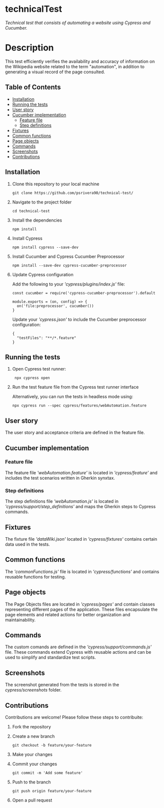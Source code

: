 # technicalTest
_Technical test that consists of automating a website using Cypress and Cucumber._

# Description

This test efficiently verifies the availability and accuracy of information on the Wikipedia website related to the term "automation", in addition to generating a visual record of the page consulted.

## Table of Contents

- [Installation](#installation)
- [Running the tests](#running-the-tests)
- [User story](#user-story)
- [Cucumber implementation](#cucumber-implementation)
  - [Feature file](#feature-file)
  - [Step definitions](#step-definitions)
- [Fixtures](#fixtures)
- [Common functions](#common-functions)
- [Page objects](#page-objects)
- [Commands](#commands)
- [Screenshots](#screenshots)
- [Contributions](#contributions)

## Installation

1. Clone this repository to your local machine
   
       git clone https://github.com/psrivera90/technical-test/

2. Navigate to the project folder
   
       cd technical-test

3. Install the dependencies
   
       npm install

4. Install Cypress
   
       npm install cypress --save-dev

5. Install Cucumber and Cypress Cucumber Preprocessor
    
       npm install --save-dev cypress-cucumber-preprocessor

6. Update Cypress configuration
   
   Add the following to your _'cypress/plugins/index.js'_ file:

       const cucumber = require('cypress-cucumber-preprocessor').default
   
       module.exports = (on, config) => {
         on('file:preprocessor', cucumber())
       }
   
   Update your _'cypress.json'_ to include the Cucumber preprocessor configuration:

       {
         "testFiles": "**/*.feature"
       }

## Running the tests

1. Open Cypress test runner:

        npx cypress open

2. Run the test feature file from the Cypress test runner interface

    Alternatively, you can run the tests in headless mode using:

       npx cypress run --spec cypress/features/webAutomation.feature

## User story

The user story and acceptance criteria are defined in the feature file.

## Cucumber implementation

### Feature file

The feature file _'webAutomation.feature'_ is located in _'cypress/feature'_ and includes the test scenarios written in Gherkin synxtax.

### Step definitions

The step definitions file _'webAutomation.js'_ is located in _'cypress/support/step_definitions'_ and maps the Gherkin steps to Cypress commands.

## Fixtures

The fixture file _'dataWiki.json'_ located in _'cypress/fixtures'_ contains certain data used in the tests.

## Common functions

The _'commonFunctions.js'_ file is located in _'cypress/functions'_ and contains reusable functions for testing.

## Page objects

The Page Objects files are located in _'cypress/pages'_ and contain classes representing different pages of the application. These files encapsulate the page elements and related actions for better organization and maintainability.

## Commands

The custom comands are defined in the _'cypress/support/commands.js'_ file. These commands extend Cypress with reusable actions and can be used to simplify and standardize test scripts.

## Screenshots

The screenshot generated from the tests is stored in the _cypress/screenshots_ folder.

## Contributions

Contributions are welcome! Please follow these steps to contribuite:

  1. Fork the repository
  2. Create a new branch
     
         git checkout -b feature/your-feature

  3. Make your changes
  4. Commit your changes

         git commit -m 'Add some feature'

  5. Push to the branch

         git push origin feature/your-feature

  6. Open a pull request
